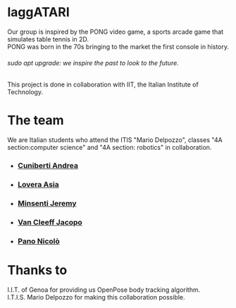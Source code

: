 
# laggATARI
Our group is inspired by the PONG video game, a sports arcade game that simulates table tennis in 2D.<br>
PONG was born in the 70s bringing to the market the first console in history.
###### sudo apt upgrade: we inspire the past to look to the future.
This project is done in collaboration with IIT, the Italian Institute of Technology.

# The team
We are Italian students who attend the ITIS "Mario Delpozzo", classes "4A section:computer science" and "4A section: robotics" in collaboration.
* ### [Cuniberti Andrea](https://github.com/AndreaCuni)
* ### [Lovera Asia](https://github.com/asialovera95)
* ### [Minsenti Jeremy](https://github.com/MinsentiJeremyCN)
* ### [Van Cleeff Jacopo](https://github.com/jacopovancleeff)
* ### [Pano Nicolò](https://github.com/NicoloPano)


# Thanks to

I.I.T. of Genoa for providing us OpenPose body tracking algorithm.<br>
I.T.I.S. Mario Delpozzo for making this collaboration possible.
